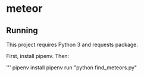 # meteor

## Running

This project requires Python 3 and requests package.

First, install pipenv. Then:

'''
pipenv install
pipenv run "python find_meteors.py"
